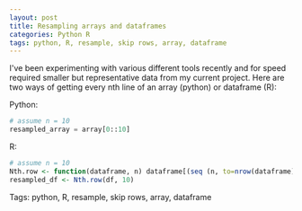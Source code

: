 ```yaml
---
layout: post
title: Resampling arrays and dataframes 
categories: Python R
tags: python, R, resample, skip rows, array, dataframe
---
```


I've been experimenting with various different tools recently and for speed required 
smaller but representative data from my current project. Here are two ways of getting 
every nth line of an array (python) or dataframe (R):

Python: 

```python
# assume n = 10
resampled_array = array[0::10]
```

R: 

```r
# assume n = 10
Nth.row <- function(dataframe, n) dataframe[(seq (n, to=nrow(dataframe), by=n)),]
resampled_df <- Nth.row(df, 10)
```

Tags: python, R, resample, skip rows, array, dataframe
